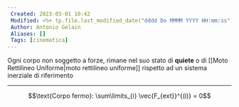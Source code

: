 ```yaml
---
 Created: 2023-03-01 10:42
 Modified: <%+ tp.file.last_modified_date("dddd Do MMMM YYYY HH:mm:ss") %>
 Author: Antonio Gelain
 Aliases: []
 Tags: [cinematica]
---
```


Ogni corpo non soggetto a forze, rimane nel suo stato di **quiete** o di [[Moto Rettilineo Uniforme|moto rettilineo uniforme]] rispetto ad un sistema inerziale di riferimento

---

$$\text{Corpo fermo}: \sum\limits_{i} \vec{F_{ext}}^{(i)} = 0$$